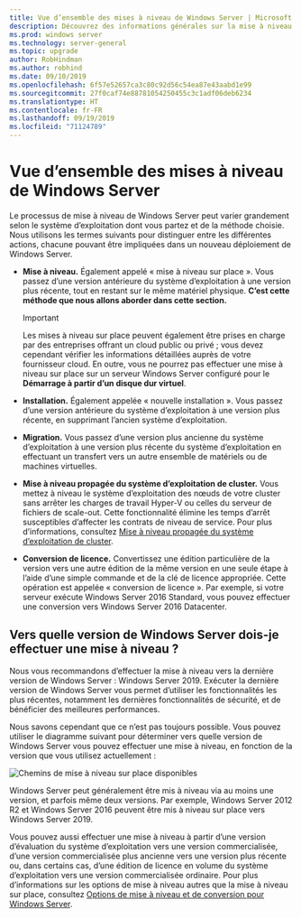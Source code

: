 ```yaml
---
title: Vue d’ensemble des mises à niveau de Windows Server | Microsoft Docs
description: Découvrez des informations générales sur la mise à niveau de Windows Server ainsi que les éléments à prendre en compte avant de procéder à la mise à niveau réelle.
ms.prod: windows server
ms.technology: server-general
ms.topic: upgrade
author: RobHindman
ms.author: robhind
ms.date: 09/10/2019
ms.openlocfilehash: 6f57e52657ca3c80c92d56c54ea87e43aabd1e99
ms.sourcegitcommit: 27f0caf74e88781054250455c3c1adf06deb6234
ms.translationtype: HT
ms.contentlocale: fr-FR
ms.lasthandoff: 09/19/2019
ms.locfileid: "71124789"
---
```

# <a name="overview-about-windows-server-upgrades"></a>Vue d’ensemble des mises à niveau de Windows Server

Le processus de mise à niveau de Windows Server peut varier grandement selon le système d’exploitation dont vous partez et de la méthode choisie. Nous utilisons les termes suivants pour distinguer entre les différentes actions, chacune pouvant être impliquées dans un nouveau déploiement de Windows Server.

- **Mise à niveau.** Également appelé « mise à niveau sur place ». Vous passez d’une version antérieure du système d’exploitation à une version plus récente, tout en restant sur le même matériel physique. **C’est cette méthode que nous allons aborder dans cette section.**

    >[!Important]
    >Les mises à niveau sur place peuvent également être prises en charge par des entreprises offrant un cloud public ou privé ; vous devez cependant vérifier les informations détaillées auprès de votre fournisseur cloud. En outre, vous ne pourrez pas effectuer une mise à niveau sur place sur un serveur Windows Server configuré pour le **Démarrage à partir d’un disque dur virtuel**.

- **Installation.** Également appelée « nouvelle installation ». Vous passez d’une version antérieure du système d’exploitation à une version plus récente, en supprimant l’ancien système d’exploitation.

- **Migration.** Vous passez d’une version plus ancienne du système d’exploitation à une version plus récente du système d’exploitation en effectuant un transfert vers un autre ensemble de matériels ou de machines virtuelles.

- **Mise à niveau propagée du système d’exploitation de cluster.** Vous mettez à niveau le système d’exploitation des nœuds de votre cluster sans arrêter les charges de travail Hyper-V ou celles du serveur de fichiers de scale-out. Cette fonctionnalité élimine les temps d’arrêt susceptibles d’affecter les contrats de niveau de service. Pour plus d’informations, consultez [Mise à niveau propagée du système d’exploitation de cluster](../failover-clustering/cluster-operating-system-rolling-upgrade.md).

- **Conversion de licence.** Convertissez une édition particulière de la version vers une autre édition de la même version en une seule étape à l’aide d’une simple commande et de la clé de licence appropriée. Cette opération est appelée « conversion de licence ». Par exemple, si votre serveur exécute Windows Server 2016 Standard, vous pouvez effectuer une conversion vers Windows Server 2016 Datacenter.

## <a name="which-version-of-windows-server-should-i-upgrade-to"></a>Vers quelle version de Windows Server dois-je effectuer une mise à niveau ?

Nous vous recommandons d’effectuer la mise à niveau vers la dernière version de Windows Server : Windows Server 2019. Exécuter la dernière version de Windows Server vous permet d’utiliser les fonctionnalités les plus récentes, notamment les dernières fonctionnalités de sécurité, et de bénéficier des meilleures performances.

Nous savons cependant que ce n’est pas toujours possible. Vous pouvez utiliser le diagramme suivant pour déterminer vers quelle version de Windows Server vous pouvez effectuer une mise à niveau, en fonction de la version que vous utilisez actuellement :

![Chemins de mise à niveau sur place disponibles](media/upgrade-paths.png)

Windows Server peut généralement être mis à niveau via au moins une version, et parfois même deux versions. Par exemple, Windows Server 2012 R2 et Windows Server 2016 peuvent être mis à niveau sur place vers Windows Server 2019.

Vous pouvez aussi effectuer une mise à niveau à partir d’une version d’évaluation du système d’exploitation vers une version commercialisée, d’une version commercialisée plus ancienne vers une version plus récente ou, dans certains cas, d’une édition de licence en volume du système d’exploitation vers une version commercialisée ordinaire. Pour plus d’informations sur les options de mise à niveau autres que la mise à niveau sur place, consultez [Options de mise à niveau et de conversion pour Windows Server](../get-started/supported-upgrade-paths.md).
